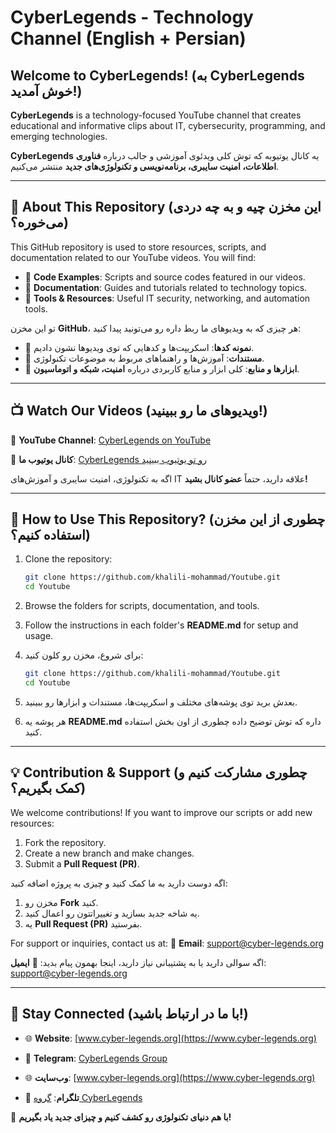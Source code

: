 # CyberLegends - Technology Channel (English + Persian)

## Welcome to CyberLegends! (به **CyberLegends** خوش آمدید!)

**CyberLegends** is a technology-focused YouTube channel that creates educational and informative clips about IT, cybersecurity, programming, and emerging technologies.

**CyberLegends** یه کانال یوتیوبه که توش کلی ویدئوی آموزشی و جالب درباره **فناوری اطلاعات، امنیت سایبری، برنامه‌نویسی و تکنولوژی‌های جدید** منتشر می‌کنیم.

---

## 📌 About This Repository (این مخزن چیه و به چه دردی می‌خوره؟)
This GitHub repository is used to store resources, scripts, and documentation related to our YouTube videos. You will find:
- 📂 **Code Examples**: Scripts and source codes featured in our videos.
- 📄 **Documentation**: Guides and tutorials related to technology topics.
- 🔧 **Tools & Resources**: Useful IT security, networking, and automation tools.

تو این مخزن **GitHub**، هر چیزی که به ویدیوهای ما ربط داره رو می‌تونید پیدا کنید:
- 📂 **نمونه کدها**: اسکریپت‌ها و کدهایی که توی ویدیوها نشون دادیم.
- 📄 **مستندات**: آموزش‌ها و راهنماهای مربوط به موضوعات تکنولوژی.
- 🔧 **ابزارها و منابع**: کلی ابزار و منابع کاربردی درباره **امنیت، شبکه و اتوماسیون**.

---

## 📺 Watch Our Videos (ویدیوهای ما رو ببینید!)
🎥 **YouTube Channel**: [CyberLegends on YouTube](https://youtube.com/c/CyberLegends)

🎥 **کانال یوتیوب ما**: [CyberLegends رو تو یوتیوب ببینید](https://youtube.com/c/CyberLegends)

اگه به تکنولوژی، امنیت سایبری و آموزش‌های IT علاقه دارید، حتماً **عضو کانال بشید!**

---

## 🔧 How to Use This Repository? (چطوری از این مخزن استفاده کنیم؟)
1. Clone the repository:

   ```bash
   git clone https://github.com/khalili-mohammad/Youtube.git
   cd Youtube
   ```

2. Browse the folders for scripts, documentation, and tools.
3. Follow the instructions in each folder's **README.md** for setup and usage.

1. برای شروع، مخزن رو کلون کنید:

   ```bash
   git clone https://github.com/khalili-mohammad/Youtube.git
   cd Youtube
   ```

2. بعدش برید توی پوشه‌های مختلف و اسکریپت‌ها، مستندات و ابزارها رو ببینید.
3. هر پوشه یه **README.md** داره که توش توضیح داده چطوری از اون بخش استفاده کنید.

---

## 💡 Contribution & Support (چطوری مشارکت کنیم و کمک بگیریم؟)
We welcome contributions! If you want to improve our scripts or add new resources:
1. Fork the repository.
2. Create a new branch and make changes.
3. Submit a **Pull Request (PR)**.

اگه دوست دارید به ما کمک کنید و چیزی به پروژه اضافه کنید:
1. مخزن رو **Fork** کنید.
2. یه شاخه جدید بسازید و تغییراتتون رو اعمال کنید.
3. یه **Pull Request (PR)** بفرستید.

For support or inquiries, contact us at:
📧 **Email**: support@cyber-legends.org

اگه سوالی دارید یا به پشتیبانی نیاز دارید، اینجا بهمون پیام بدید:
📧 **ایمیل**: support@cyber-legends.org

---

## 🔗 Stay Connected (با ما در ارتباط باشید!)
- 🌐 **Website**: [www.cyber-legends.org](https://www.cyber-legends.org)
- 💬 **Telegram**: [CyberLegends Group](https://t.me/@Hack_with_python)

- 🌐 **وب‌سایت**: [www.cyber-legends.org](https://www.cyber-legends.org)
- 💬 **تلگرام**: [گروه CyberLegends](https://t.me/@Hack_with_python)

🚀 **با هم دنیای تکنولوژی رو کشف کنیم و چیزای جدید یاد بگیریم!**
